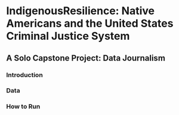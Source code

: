 # IndigenousResilience: Native Americans and the United States Criminal Justice System
## A Solo Capstone Project: Data Journalism
### Introduction
### Data
### How to Run

